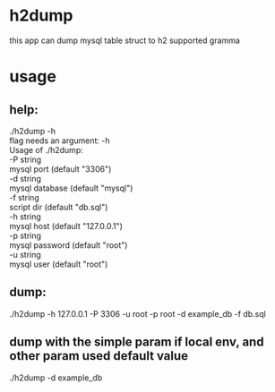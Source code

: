 # h2dump
this app can dump mysql table struct to h2 supported gramma

# usage
## help:
./h2dump -h</br>
flag needs an argument: -h</br>
Usage of ./h2dump:</br>
  -P string</br>
    	mysql port (default "3306")</br>
  -d string</br>
    	mysql database (default "mysql")</br>
  -f string</br>
    	script dir (default "db.sql")</br>
  -h string</br>
    	mysql host (default "127.0.0.1")</br>
  -p string</br>
    	mysql password (default "root")</br>
  -u string</br>
    	mysql user (default "root")</br>
## dump:
./h2dump -h 127.0.0.1 -P 3306 -u root -p root -d example_db -f db.sql

## dump with the simple param if local env, and other param used default value
./h2dump -d example_db
